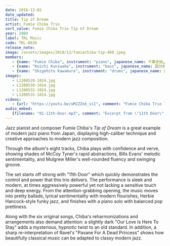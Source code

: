 ```yaml
---
date: 2018-12-02
date_updated: 
title: Tip of Dream
artist: Fumie Chiba Trio
sort_value: Fumie Chiba Trio Tip of Dream
year: 2009
label: TRL Music
code: TRL-0826
release_note: 
image: /assets/images/2018/12/fumiechiba-tip-460.jpeg
members:
   - {name: "Fumie Chiba", instrument: "piano", japanese_name: 千葉史絵, url: "https://fumiechiba.com"} 
   - {name: "Koichi Kuniwake", instrument: "bass", japanese_name: 国分航一, url: ""}
   - {name: "Shigehito Kawamura", instrument: "drums", japanese_name: 川村成史, url: ""}
images: 
   - L1200528-1024.jpg
   - L1200530-1024.jpg
   - L1200532-1024.jpg
   - L1200535-1024.jpg
videos: 
   - {url: "https://youtu.be/uM2ZZek_viI", comment: "Fumie Chiba Trio live in 2019"}
audio_embed:
   {filename: "01-11th-Door.mp3", comment: "Excerpt from \"11th Door\", the first track on this album:"}
---
```

Jazz pianist and composer Fumie Chiba's *Tip of Dream* is a great example of modern jazz piano from Japan, displaying high-caliber technique and creative approaches to modern jazz composition.

Through the album's eight tracks, Chiba plays with confidence and verve, showing shades of McCoy Tyner's rapid abstractions, Bills Evans' melodic sentimentality, and Mulgrew Miller's well-rounded fluency and swinging groove.

The set starts off strong with "11th Door" which quickly demonstrates the control and power that this trio delivers. The performance is sleek and modern, at times aggressively powerful yet not lacking a sensitive touch and deep energy. From the attention-grabbing opening, the music moves into pretty ballads, lyrical sentimentality with modern flourishes, Herbie Hancock-style funky jazz, and finishes with a piano solo with balanced pop prettiness.

Along with the six original songs, Chiba's reharmonizations and arrangements also demand attention: a slightly dark "Our Love Is Here To Stay" adds a mysterious, hypnotic twist to an old standard. In addition, a sharp re-interpretation of Ravel's "Pavane For A Dead Princess" shows how beautifully classical music can be adapted to classy modern jazz.

